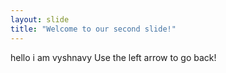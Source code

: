 ```yaml
---
layout: slide
title: "Welcome to our second slide!"
---
```

hello i am vyshnavy
Use the left arrow to go back!
